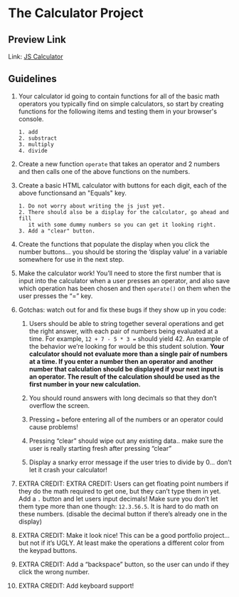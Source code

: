 # The Calculator Project

## Preview Link

Link: [JS Calculator](https://balbader.github.io/calculator/)

## Guidelines

1.  Your calculator id going to contain functions for all of the basic math
    operators you typically find on simple calculators, so start by creating functions
    for the following items and testing them in your browser's console.<br>

        1. add
        2. substract
        3. multiply
        4. divide

2.  Create a new function `operate` that takes an operator and 2 numbers and then
    calls one of the above functions on the numbers.<br>

3.  Create a basic HTML calculator with buttons for each digit, each of the above
    functionsand an "Equals" key.<br>

        1. Do not worry about writing the js just yet.
        2. There should also be a display for the calculator, go ahead and fill
           it with some dummy numbers so you can get it looking right.
        3. Add a "clear" button.

4.  Create the functions that populate the display when you click the number
    buttons… you should be storing the ‘display value’ in a variable somewhere for
    use in the next step.

5.  Make the calculator work! You’ll need to store the first number that is
    input into the calculator when a user presses an operator, and also save which
    operation has been chosen and then `operate()` on them when the user presses the “=” key.

6.  Gotchas: watch out for and fix these bugs if they show up in you code:

    1. Users should be able to string together several operations and get the
       right answer, with each pair of numbers being evaluated at a time.
       For example, `12 + 7 - 5 * 3 =` should yield 42. An example of the behavior
       we’re looking for would be this student solution. **Your calculator should
       not evaluate more than a single pair of numbers at a time. If you enter a
       number then an operator and another number that calculation should be
       displayed if your next input is an operator. The result of the calculation
       should be used as the first number in your new calculation.**

    2. You should round answers with long decimals so that they don’t overflow the screen.

    3. Pressing `=` before entering all of the numbers or an operator could cause problems!

    4. Pressing “clear” should wipe out any existing data.. make sure the user
       is really starting fresh after pressing “clear”

    5. Display a snarky error message if the user tries to divide by 0…
       don’t let it crash your calculator!

7.  EXTRA CREDIT: EXTRA CREDIT: Users can get floating point numbers if they do
    the math required to get one, but they can’t type them in yet. Add a `.` button
    and let users input decimals! Make sure you don’t let them type more than one
    though: `12.3.56.5`. It is hard to do math on these numbers.
    (disable the decimal button if there’s already one in the display)

8.  EXTRA CREDIT: Make it look nice! This can be a good portfolio project…
    but not if it’s UGLY. At least make the operations a different color from
    the keypad buttons.

9.  EXTRA CREDIT: Add a “backspace” button, so the user can undo if they click the wrong number.

10. EXTRA CREDIT: Add keyboard support!
